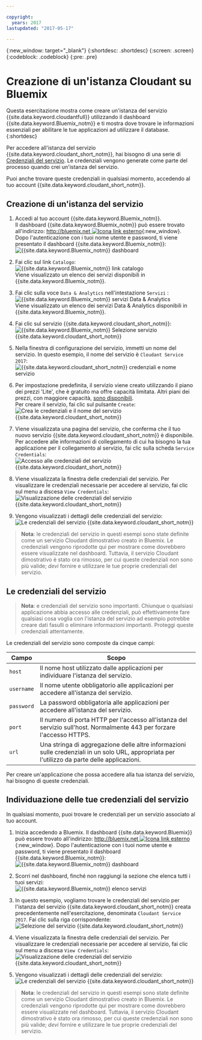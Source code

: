 ```yaml
---

copyright:
  years: 2017
lastupdated: "2017-05-17"

---
```


{:new_window: target="_blank"}
{:shortdesc: .shortdesc}
{:screen: .screen}
{:codeblock: .codeblock}
{:pre: .pre}

# Creazione di un'istanza Cloudant su Bluemix

Questa esercitazione mostra come creare un'istanza del servizio {{site.data.keyword.cloudantfull}}
utilizzando il dashboard {{site.data.keyword.Bluemix_notm}}
e ti mostra dove trovare le informazioni essenziali per abilitare le tue applicazioni
ad utilizzare il database.
{:shortdesc}

Per accedere all'istanza del servizio {{site.data.keyword.cloudant_short_notm}},
hai bisogno di una serie di [Credenziali del servizio](#the-service-credentials).
Le credenziali vengono generate come parte del processo quando crei un'istanza del servizio.

Puoi anche trovare queste credenziali in qualsiasi momento, accedendo
al tuo account {{site.data.keyword.cloudant_short_notm}}.

## Creazione di un'istanza del servizio

1.  Accedi al tuo account {{site.data.keyword.Bluemix_notm}}.<br/>
    Il dashboard {{site.data.keyword.Bluemix_notm}} può essere trovato all'indirizzo:
    [http://bluemix.net ![Icona link esterno](../images/launch-glyph.svg "Icona link esterno")](http://bluemix.net){:new_window}.
    Dopo l'autenticazione con i tuoi nome utente e password,
    ti viene presentato il dashboard {{site.data.keyword.Bluemix_notm}}:<br/>
    ![{{site.data.keyword.Bluemix_notm}} dashboard](images/img0001.png)

2.  Fai clic sul link `Catalogo`:<br/>
    ![{{site.data.keyword.Bluemix_notm}} link catalogo](images/img0002.png)<br/>
    Viene visualizzato un elenco dei servizi disponibili in {{site.data.keyword.Bluemix_notm}}.

3.  Fai clic sulla voce `Data & Analytics` nell'intestazione `Servizi` :<br/>
    ![{{site.data.keyword.Bluemix_notm}} servizi Data & Analytics](images/img0003.png)<br/>
    Viene visualizzato un elenco dei servizi Data & Analytics
    disponibili in {{site.data.keyword.Bluemix_notm}}.

4.  Fai clic sul servizio {{site.data.keyword.cloudant_short_notm}}:<br>
    ![{{site.data.keyword.Bluemix_notm}} Selezione servizio {{site.data.keyword.cloudant_short_notm}} ](images/img0004.png)

5.  Nella finestra di configurazione del servizio,
    immetti un nome del servizio.
    In questo esempio,
    il nome del servizio è `Cloudant Service 2017`:<br/>
    ![{{site.data.keyword.cloudant_short_notm}} credenziali e nome servizio](images/img0005.png)

6.  Per impostazione predefinita, il servizio viene creato utilizzando
    il piano dei prezzi 'Lite',
    che è gratuito ma offre capacità limitata.
    Altri piani dei prezzi,
    con maggiore capacità,
    [sono disponibili](../offerings/bluemix.html).<br/>
    Per creare il servizio,
    fai clic sul pulsante `Create`:<br/>
    ![Crea le credenziali e il nome del servizio {{site.data.keyword.cloudant_short_notm}} ](images/img0006.png)

7.  Viene visualizzata una pagina del servizio,
    che conferma che il tuo nuovo servizio {{site.data.keyword.cloudant_short_notm}} è disponibile.
    Per accedere alle informazioni di collegamento di cui ha bisogno la tua applicazione per il collegamento al servizio,
    fai clic sulla scheda `Service Credentials`:<br/>
    ![Accesso alle credenziali del servizio {{site.data.keyword.cloudant_short_notm}} ](images/img0007.png)

8.  Viene visualizzata la finestra delle credenziali del servizio.
    Per visualizzare le credenziali necessarie per accedere al servizio,
    fai clic sul menu a discesa `View Credentials`:<br/>
    ![Visualizzazione delle credenziali del servizio {{site.data.keyword.cloudant_short_notm}} ](images/img0008.png)

9.  Vengono visualizzati i dettagli delle credenziali del servizio:<br/>
    ![Le credenziali del servizio {{site.data.keyword.cloudant_short_notm}} ](images/img0009.png)

>   **Nota**: le credenziali del servizio in questi esempi
    sono state definite come un servizio Cloudant dimostrativo creato in Bluemix.
    Le credenziali vengono riprodotte qui per mostrare come dovrebbero essere visualizzate nel dashboard.
    Tuttavia,
    il servizio Cloudant dimostrativo è stato ora rimosso,
    per cui queste credenziali non sono più valide;
   _devi_ fornire e utilizzare le tue proprie credenziali del servizio.

## Le credenziali del servizio 

>   **Nota**: e credenziali del servizio sono importanti.
    Chiunque o qualsiasi applicazione abbia accesso alle credenziali,
    può effettivamente fare qualsiasi cosa voglia con l'istanza del servizio
    ad esempio potrebbe creare dati fasulli
    o eliminare informazioni importanti.
    Proteggi queste credenziali attentamente.

Le credenziali del servizio sono composte da cinque campi: 

Campo      | Scopo
-----------|--------
`host`     | Il nome host utilizzato dalle applicazioni per individuare l'istanza del servizio. 
`username` | Il nome utente obbligatorio alle applicazioni per accedere all'istanza del servizio. 
`password` | La password obbligatoria alle applicazioni per accedere all'istanza del servizio. 
`port`     | Il numero di porta HTTP per l'accesso all'istanza del servizio sull'host. Normalmente 443 per forzare l'accesso HTTPS.
`url`      | Una stringa di aggregazione delle altre informazioni sulle credenziali in un solo URL, appropriata per l'utilizzo da parte delle applicazioni.

Per creare un'applicazione che possa accedere alla tua istanza del servizio,
hai bisogno di queste credenziali.

## Individuazione delle tue credenziali del servizio 

In qualsiasi momento,
puoi trovare le credenziali per un servizio associato al tuo account.

1.  Inizia accedendo a Bluemix.
    Il dashboard {{site.data.keyword.Bluemix}} può essere trovato all'indirizzo:
    [http://bluemix.net ![Icona link esterno](../images/launch-glyph.svg "Icona link esterno")](http://bluemix.net){:new_window}.
    Dopo l'autenticazione con i tuoi nome utente e password,
    ti viene presentato il dashboard {{site.data.keyword.Bluemix_notm}}:<br/>
    ![{{site.data.keyword.Bluemix_notm}} dashboard](images/img0001.png)

2.  Scorri nel dashboard,
    finché non raggiungi la sezione che elenca tutti i tuoi servizi:<br/>
    ![{{site.data.keyword.Bluemix_notm}} elenco servizi](images/img0010.png)

3.  In questo esempio,
    vogliamo trovare le credenziali del servizio per l'istanza del servizio {{site.data.keyword.cloudant_short_notm}}
    creata precedentemente nell'esercitazione,
    denominata `Cloudant Service 2017`.
    Fai clic sulla riga corrispondente:<br/>
    ![Selezione del servizio {{site.data.keyword.cloudant_short_notm}} ](images/img0011.png)

3.  Viene visualizzata la finestra delle credenziali del servizio.
    Per visualizzare le credenziali necessarie per accedere al servizio,
    fai clic sul menu a discesa `View Credentials`:<br/>
    ![Visualizzazione delle credenziali del servizio {{site.data.keyword.cloudant_short_notm}} ](images/img0008.png)

4.  Vengono visualizzati i dettagli delle credenziali del servizio:<br/>
    ![Le credenziali del servizio {{site.data.keyword.cloudant_short_notm}} ](images/img0009.png)

>   **Nota**: le credenziali del servizio in questi esempi
    sono state definite come un servizio Cloudant dimostrativo creato in Bluemix.
    Le credenziali vengono riprodotte qui per mostrare come dovrebbero essere visualizzate nel dashboard.
    Tuttavia,
    il servizio Cloudant dimostrativo è stato ora rimosso,
    per cui queste credenziali non sono più valide;
   _devi_ fornire e utilizzare le tue proprie credenziali del servizio.
